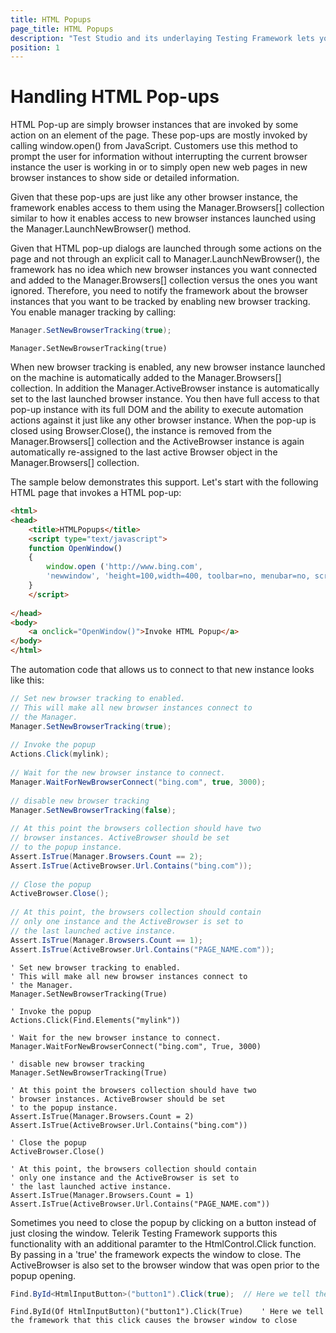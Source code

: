 ```yaml
---
title: HTML Popups
page_title: HTML Popups
description: "Test Studio and its underlaying Testing Framework lets you interact with a new browser or tab opened from an action on the current page. Switch the focus on the newly opened browser and continue interacting with it. Switch the focus back to the initial window."
position: 1
---
```

# Handling HTML Pop-ups

HTML Pop-up are simply browser instances that are invoked by some action on an element of the page. These pop-ups are mostly invoked by calling window.open() from JavaScript. Customers use this method to prompt the user for information without interrupting the current browser instance the user is working in or to simply open new web pages in new browser instances to show side or detailed information.
 
Given that these pop-ups are just like any other browser instance, the framework enables access to them using the Manager.Browsers[] collection similar to how it enables access to new browser instances launched using the Manager.LaunchNewBrowser() method.
 
Given that HTML pop-up dialogs are launched through some actions on the page and not through an explicit call to Manager.LaunchNewBrowser(), the framework has no idea which new browser instances you want connected and added to the Manager.Browsers[] collection versus the ones you want ignored. Therefore, you need to notify the framework about the browser instances that you want to be tracked by enabling new browser tracking. You enable manager tracking by calling:

```C#
Manager.SetNewBrowserTracking(true);
```
```VB
Manager.SetNewBrowserTracking(true)
```

When new browser tracking is enabled, any new browser instance launched on the machine is automatically added to the Manager.Browsers[] collection. In addition the Manager.ActiveBrowser instance is automatically set to the last launched browser instance. You then have full access to that pop-up instance with its full DOM and the ability to execute automation actions against it just like any other browser instance. When the pop-up is closed using Browser.Close(), the instance is removed from the Manager.Browsers[] collection and the ActiveBrowser instance is again automatically re-assigned to the last active Browser object in the Manager.Browsers[] collection.
 
The sample below demonstrates this support. Let's start with the following HTML page that invokes a HTML pop-up:


```HTML
<html>
<head>
    <title>HTMLPopups</title>
    <script type="text/javascript">
    function OpenWindow()
    {
        window.open ('http://www.bing.com',
        'newwindow', 'height=100,width=400, toolbar=no, menubar=no, scrollbars=no, resizable=no,location=no, directories=no,status=no')
    }
    </script>
  
</head>
<body>
    <a onclick="OpenWindow()">Invoke HTML Popup</a>
</body>
</html>
```

The automation code that allows us to connect to that new instance looks like this:

```C#
// Set new browser tracking to enabled.
// This will make all new browser instances connect to
// the Manager.
Manager.SetNewBrowserTracking(true);
  
// Invoke the popup
Actions.Click(mylink);
  
// Wait for the new browser instance to connect.
Manager.WaitForNewBrowserConnect("bing.com", true, 3000);
  
// disable new browser tracking
Manager.SetNewBrowserTracking(false);
  
// At this point the browsers collection should have two
// browser instances. ActiveBrowser should be set 
// to the popup instance.
Assert.IsTrue(Manager.Browsers.Count == 2);
Assert.IsTrue(ActiveBrowser.Url.Contains("bing.com"));
  
// Close the popup
ActiveBrowser.Close();
  
// At this point, the browsers collection should contain
// only one instance and the ActiveBrowser is set to 
// the last launched active instance.
Assert.IsTrue(Manager.Browsers.Count == 1);
Assert.IsTrue(ActiveBrowser.Url.Contains("PAGE_NAME.com"));
```
```VB
' Set new browser tracking to enabled.
' This will make all new browser instances connect to
' the Manager.
Manager.SetNewBrowserTracking(True)

' Invoke the popup
Actions.Click(Find.Elements("mylink"))

' Wait for the new browser instance to connect.
Manager.WaitForNewBrowserConnect("bing.com", True, 3000)

' disable new browser tracking
Manager.SetNewBrowserTracking(True)

' At this point the browsers collection should have two
' browser instances. ActiveBrowser should be set 
' to the popup instance.
Assert.IsTrue(Manager.Browsers.Count = 2)
Assert.IsTrue(ActiveBrowser.Url.Contains("bing.com"))

' Close the popup
ActiveBrowser.Close()

' At this point, the browsers collection should contain
' only one instance and the ActiveBrowser is set to 
' the last launched active instance.
Assert.IsTrue(Manager.Browsers.Count = 1)
Assert.IsTrue(ActiveBrowser.Url.Contains("PAGE_NAME.com"))
```

Sometimes you need to close the popup by clicking on a button instead of just closing the window. Telerik Testing Framework supports this functionality with an additional paramter to the HtmlControl.Click function. By passing in a 'true' the framework expects the window to close. The ActiveBrowser is also set to the browser window that was open prior to the popup opening.

```C#
Find.ById<HtmlInputButton>("button1").Click(true);  // Here we tell the framework that this click causes the browser window to close
```
```VB
Find.ById(Of HtmlInputButton)("button1").Click(True)    ' Here we tell the framework that this click causes the browser window to close
```

